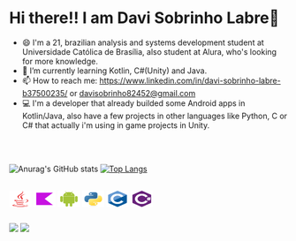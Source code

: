 # Hi there!! I am Davi Sobrinho Labre👋

- 😄 I'm a 21, brazilian analysis and systems development student at Universidade Católica de Brasília, also student at Alura, who's looking for more knowledge.
- 🌱 I’m currently learning Kotlin, C#(Unity) and Java.
- 📫 How to reach me: https://www.linkedin.com/in/davi-sobrinho-labre-b37500235/ or davisobrinho82452@gmail.com
- 💻 I'm a developer that already builded some Android apps in Kotlin/Java, also have a few projects in other languages like Python, C or C# that actually i'm using in game projects in Unity.

<br>
<div style="display: inline_block"><br>
  
![Anurag's GitHub stats](https://github-readme-stats.vercel.app/api?username=DaviSobrinho&show_icons=true)
[![Top Langs](https://github-readme-stats.vercel.app/api/top-langs/?username=DaviSobrinho&layout=compact)](https://github.com/DaviSobrinho/github-readme-stats)

</div>

<div style="display: inline_block"><br>
  <img align="center" alt="Java" height="30" width="40" src="https://raw.githubusercontent.com/devicons/devicon/master/icons/java/java-plain.svg">
  <img align="center" alt="Kotlin" height="30" width="40" src="https://raw.githubusercontent.com/devicons/devicon/master/icons/kotlin/kotlin-plain.svg">
  <img align="center" alt="Android" height="30" width="40" src="https://raw.githubusercontent.com/devicons/devicon/master/icons/android/android-plain.svg">
  <img align="center" alt="Python" height="30" width="40" src="https://raw.githubusercontent.com/devicons/devicon/master/icons/python/python-original.svg">
  <img align="center" alt="C" height="30" width="40" src="https://raw.githubusercontent.com/devicons/devicon/master/icons/c/c-original.svg">
  <img align="center" alt="C#" height="30" width="40" src="https://raw.githubusercontent.com/devicons/devicon/master/icons/csharp/csharp-plain.svg">


 ##
 
<div> 
  <a href = "mailto:davisobrinho82452@gmail.com"><img src="https://img.shields.io/badge/-Gmail-%23333?style=for-the-badge&logo=gmail&logoColor=white" target="_blank"></a>
  <a href="https://www.linkedin.com/in/davi-sobrinho-labre-b37500235/" target="_blank"><img src="https://img.shields.io/badge/-LinkedIn-%230077B5?style=for-the-badge&logo=linkedin&logoColor=white" target="_blank"></a> 
  
</div>
